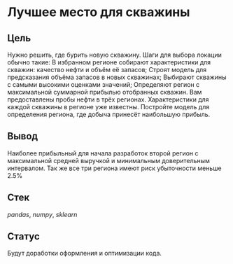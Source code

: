 # Лучшее место для скважины

## Цель

Нужно решить, где бурить новую скважину.
Шаги для выбора локации обычно такие:
В избранном регионе собирают характеристики для скважин: качество нефти и объём её запасов;
Строят модель для предсказания объёма запасов в новых скважинах;
Выбирают скважины с самыми высокими оценками значений;
Определяют регион с максимальной суммарной прибылью отобранных скважин.
Вам предоставлены пробы нефти в трёх регионах. Характеристики для каждой скважины в регионе уже известны. Постройте модель для определения региона, где добыча принесёт наибольшую прибыль.

## Вывод

Наиболее прибыльный для начала разработок второй регион с максимальной средней выручкой и минимальным доверительным интервалом. Так же все три региона имеют риск убыточности меньше 2.5%

## Стек

*pandas*, *numpy*, *sklearn*

## Статус

Будут доработки оформления и оптимизации кода.

